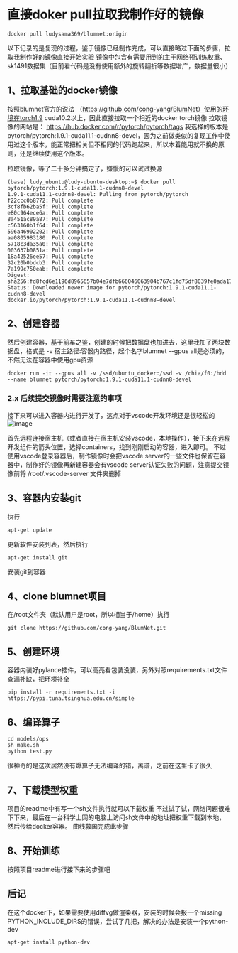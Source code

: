 # 直接doker pull拉取我制作好的镜像
```
docker pull ludysama369/blumnet:origin
```
以下记录的是复现的过程，鉴于镜像已经制作完成，可以直接略过下面的步骤，拉取我制作好的镜像直接开始实验
镜像中包含有需要用到的主干网络预训练权重、sk1491数据集（目前看代码是没有使用额外的旋转翻折等数据增广，数据量很小）


## 1、拉取基础的docker镜像
按照blumnet官方的说法 （https://github.com/cong-yang/BlumNet）使用的环境在torch1.9 cuda10.2以上，因此直接拉取一个相近的docker torch镜像
拉取镜像的网站是： https://hub.docker.com/r/pytorch/pytorch/tags
我选择的版本是 pytorch/pytorch:1.9.1-cuda11.1-cudnn8-devel，因为之前做类似的复现工作中使用过这个版本，能正常把相关但不相同的代码跑起来，所以本着能用就不换的原则，还是继续使用这个版本。

拉取镜像，等了二十多分钟搞定了，嫌慢的可以试试换源
```
(base) ludy_ubuntu@ludy-ubuntu-desktop:~$ docker pull pytorch/pytorch:1.9.1-cuda11.1-cudnn8-devel
1.9.1-cuda11.1-cudnn8-devel: Pulling from pytorch/pytorch
f22ccc0b8772: Pull complete 
3cf8fb62ba5f: Pull complete 
e80c964ece6a: Pull complete 
8a451ac89a87: Pull complete 
c563160b1f64: Pull complete 
596a46902202: Pull complete 
aa0805983180: Pull complete 
5718c3da35a0: Pull complete 
003637b0851a: Pull complete 
18a42526ee57: Pull complete 
32c20b0bdcb3: Pull complete 
7a199c750eab: Pull complete 
Digest: sha256:fd8fcd6e1196d8965657b04e7dfb666046063904b767c1fd75df8039fe0ada17
Status: Downloaded newer image for pytorch/pytorch:1.9.1-cuda11.1-cudnn8-devel
docker.io/pytorch/pytorch:1.9.1-cuda11.1-cudnn8-devel
```

## 2、创建容器
然后创建容器，基于前车之鉴，创建的时候把数据盘也加进去，这里我加了两块数据盘，格式是 -v 宿主路径:容器内路径，起个名字blumnet --gpus all是必须的，不然无法在容器中使用gpu资源
```
docker run -it --gpus all -v /ssd/ubuntu_docker:/ssd -v /chia/f0:/hdd --name blumnet pytorch/pytorch:1.9.1-cuda11.1-cudnn8-devel
```

### 2.x 后续提交镜像时需要注意的事项
接下来可以进入容器内进行开发了，这点对于vscode开发环境还是很轻松的
![image](https://user-images.githubusercontent.com/62829345/210067627-00f3ccfd-691d-4df3-942a-ea4f1de7014c.png)

首先远程连接宿主机（或者直接在宿主机安装vscode，本地操作），接下来在远程开发组件的箭头位置，选择containers，找到刚刚启动的容器，进入即可。
不过使用vscode登录容器后，制作镜像时会把vscode server的一些文件也保留在容器中，制作好的镜像再新建容器会有vscode server认证失败的问题，注意提交镜像前将 /root/.vscode-server 文件夹删掉

## 3、容器内安装git
执行
```
apt-get update
```
更新软件安装列表，然后执行
```
apt-get install git
```
安装git到容器
## 4、clone blumnet项目
在/root文件夹（默认用户是root，所以相当于/home）执行
```
git clone https://github.com/cong-yang/BlumNet.git
```
## 5、创建环境
容器内装好pylance插件，可以高亮看包装没装，另外对照requirements.txt文件查漏补缺，把环境补全

```
pip install -r requirements.txt -i https://pypi.tuna.tsinghua.edu.cn/simple
```


## 6、编译算子
```
cd models/ops
sh make.sh
python test.py
```
很神奇的是这次居然没有爆算子无法编译的错，离谱，之前在这里卡了很久

## 7、下载模型权重
项目的readme中有写一个sh文件执行就可以下载权重
不过试了试，网络问题很难下下来，最后在一台科学上网的电脑上访问sh文件中的地址把权重下载到本地，然后传给docker容器。
曲线救国完成此步骤

## 8、开始训练
按照项目readme进行接下来的步骤吧

## 后记
在这个docker下，如果需要使用diffvg做渲染器，安装的时候会报一个missing PYTHON_INCLUDE_DIRS的错误，尝试了几把，解决的办法是安装一个python-dev
```
apt-get install python-dev
```
